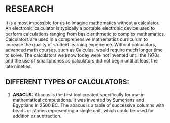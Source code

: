 # RESEARCH
It is almost impossible for us to imagine mathematics without a calculator. An electronic calculator is typically a portable electronic device used to perform calculations ranging from basic arithmetic to complex mathematics. Calculators are used in a comprehensive mathematics curriculum to increase the quality of student learning experience. Without calculators, advanced math courses, such as Calculus, would require much longer time to solve. The calculators we know today were not invented until the 1970s, and the use of smartphones as calculators did not begin until at least the late nineties.

## DIFFERENT TYPES OF CALCULATORS:

1. **ABACUS:**
Abacus is the first tool created specifically for use in mathematical computations. It was invented by Sumerians and Egyptians in 2500 BC. The abacus is a table of successive columns with beads or stones representing a single unit, which could be used for addition or subtraction. 


